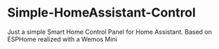 # Simple-HomeAssistant-Control
Just a simple Smart Home Control Panel for Home Assistant. Based on ESPHome realized with a Wemos Mini
